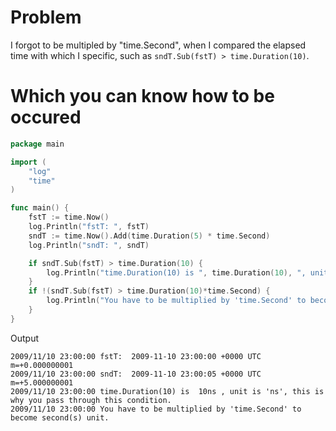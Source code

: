 # Problem
I forgot to be multipled by "time.Second", when I compared the elapsed time with which I specific, such as `sndT.Sub(fstT) > time.Duration(10)`.

# Which you can know how to be occured
```go
package main

import (
	"log"
	"time"
)

func main() {
	fstT := time.Now()
	log.Println("fstT: ", fstT)
	sndT := time.Now().Add(time.Duration(5) * time.Second)
	log.Println("sndT: ", sndT)

	if sndT.Sub(fstT) > time.Duration(10) {
		log.Println("time.Duration(10) is ", time.Duration(10), ", unit is 'ns', this is why you pass through this condition.")
	}
	if !(sndT.Sub(fstT) > time.Duration(10)*time.Second) {
		log.Println("You have to be multiplied by 'time.Second' to become second(s) unit.")
	}
}
```
Output
```
2009/11/10 23:00:00 fstT:  2009-11-10 23:00:00 +0000 UTC m=+0.000000001
2009/11/10 23:00:00 sndT:  2009-11-10 23:00:05 +0000 UTC m=+5.000000001
2009/11/10 23:00:00 time.Duration(10) is  10ns , unit is 'ns', this is why you pass through this condition.
2009/11/10 23:00:00 You have to be multiplied by 'time.Second' to become second(s) unit.
```
